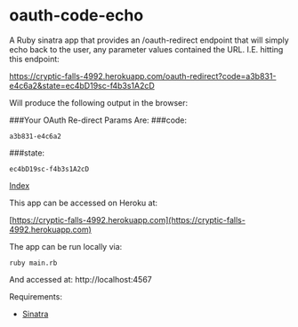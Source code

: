 oauth-code-echo
===============

A Ruby sinatra app that provides an /oauth-redirect endpoint that will simply echo back to the user, any parameter values contained the URL. I.E. hitting this endpoint:

https://cryptic-falls-4992.herokuapp.com/oauth-redirect?code=a3b831-e4c6a2&state=ec4bD19sc-f4b3s1A2cD

Will produce the following output in the browser:

###Your OAuth Re-direct Params Are:
###code:
```
a3b831-e4c6a2
```

###state:
```
ec4bD19sc-f4b3s1A2cD
```

[Index](/)

This app can be accessed on Heroku at: 

[https://cryptic-falls-4992.herokuapp.com](https://cryptic-falls-4992.herokuapp.com)

The app can be run locally via:

```ruby main.rb```

And accessed at: http://localhost:4567

Requirements:

* [Sinatra](https://rubygems.org/gems/sinatra)